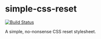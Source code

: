 simple-css-reset
================

[![Build Status](https://travis-ci.org/mirego/simple-css-reset.svg?branch=master)](https://travis-ci.org/mirego/simple-css-reset)

A simple, no-nonsense CSS reset stylesheet.
